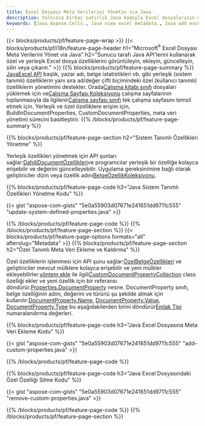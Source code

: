 ```yaml
---
title: Excel Dosyası Meta Verilerini Yönetin via Java
description: Yalnızca birkaç satırlık Java koduyla Excel dosyalarının meta verilerini görüntüleyin, ekleyin, düzenleyin, kaldırın veya çıkarın
keywords: [Java Aspose.Cells., Java view excel metadata., Java add excel metadata., Java insert excel metadata., Java edit excel metadata., Java remove excel metadata., Java extract excel metadata., Java modify excel metadata]
---
```

{{< blocks/products/pf/feature-page-wrap >}}
{{< blocks/products/pf/i18n/feature-page-header h1="Microsoft<sup>&reg;</sup> Excel Dosyası Meta Verilerini Yönet via Java" h2="Sunucu tarafı Java API\'lerini kullanarak özel ve yerleşik Excel dosya özelliklerini görüntüleyin, ekleyin, güncelleyin, silin veya çıkarın." >}}
{{% blocks/products/pf/feature-page-summary %}}
[JavaExcel API](/cells/tr/java/) başlık, yazar adı, belge istatistikleri vb. gibi yerleşik (sistem tanımlı) özelliklerin yanı sıra ad/değer çifti biçimindeki özel (kullanıcı tanımlı) özelliklerin yönetimini destekler. Orada[Çalışma kitabı sınıfı](https://reference.aspose.com/cells/java/com.aspose.cells/Workbook) dosyaları yüklemek için ve[Çalışma Sayfası Koleksiyonu](https://reference.aspose.com/cells/java/com.aspose.cells/WorksheetCollection) çalışma sayfalarının toplanmasıyla da ilgilenir[Çalışma sayfası sınıfı](https://reference.aspose.com/cells/java/com.aspose.cells/Worksheet) tek çalışma sayfasını temsil etmek için. Yerleşik ve özel özelliklere erişim için, BuildInDocumentProperties, CustomDocumentProperties, meta veri yönetimi sürecini basitleştirir.
{{% /blocks/products/pf/feature-page-summary %}}

{{% blocks/products/pf/feature-page-section h2="Sistem Tanımlı Özellikleri Yönetme" %}}

 Yerleşik özellikleri yönetmek için API şunları sağlar:[DahiliDocumentÖzellikleri](https://reference.aspose.com/cells/java/com.aspose.cells/worksheetcollection#BuiltInDocumentProperties)ve programcılar yerleşik bir özelliğe kolayca erişebilir ve değerini güncelleyebilir. Uygulama gereksinimine bağlı olarak geliştiriciler dizin veya özellik adını[BelgeÖzellikKoleksiyonu](https://reference.aspose.com/cells/java/com.aspose.cells/DocumentPropertyCollection). 

{{% blocks/products/pf/feature-page-code h3="Java Sistem Tanımlı Özellikleri Yönetme Kodu" %}}

{{< gist "aspose-com-gists" "5e0a55903d07671e241651dd9711c555" "update-system-defined-properties.java" >}}

{{% /blocks/products/pf/feature-page-code %}}
{{% /blocks/products/pf/feature-page-section %}}
{{< blocks/products/pf/feature-page-options formats="all" afterslug="Metadata" >}}
{{% blocks/products/pf/feature-page-section h2="Özel Tanımlı Meta Veri Ekleme ve Kaldırma" %}}

Özel özelliklerin işlenmesi için API şunu sağlar:[ÖzelBelgeÖzellikleri](https://reference.aspose.com/cells/java/com.aspose.cells/worksheetcollection#CustomDocumentProperties) ve geliştiriciler mevcut mülklere kolayca erişebilir ve yeni mülkler ekleyebilirler.[yöntem ekle](https://reference.aspose.com/cells/java/com.aspose.cells/customdocumentpropertycollection#add(java.lang.String,%20boolean) ) ile ilgili[CustomDocumentPropertyCollection](https://reference.aspose.com/cells/java/com.aspose.cells/CustomDocumentPropertyCollection) class özelliği ekler ve yeni özellik için bir referansı döndürür.[Properties.DocumentProperty](https://reference.aspose.com/cells/java/com.aspose.cells/DocumentProperty) nesne. DocumentProperty sınıfı, belge özelliğinin adını, değerini ve türünü şu şekilde almak için kullanılır:[DocumentProperty.Name](https://reference.aspose.com/cells/java/com.aspose.cells/documentproperty#Name), [DocumentProperty.Value](https://reference.aspose.com/cells/java/com.aspose.cells/documentproperty#Value),  [DocumentProperty.Type](https://reference.aspose.com/cells/java/com.aspose.cells/documentproperty#Type) bu aşağıdakilerden birini döndürür[Emlak Tipi](https://reference.aspose.com/cells/java/com.aspose.cells/PropertyType) numaralandırma değerleri.
 
{{% blocks/products/pf/feature-page-code h3="Java Excel Dosyasına Meta Veri Ekleme Kodu" %}}

{{< gist "aspose-com-gists" "5e0a55903d07671e241651dd9711c555" "add-custom-properties.java" >}}

{{% /blocks/products/pf/feature-page-code %}}


{{% blocks/products/pf/feature-page-code h3="Java Excel Dosyasındaki Özel Özelliği Silme Kodu" %}}

{{< gist "aspose-com-gists" "5e0a55903d07671e241651dd9711c555" "remove-custom-properties.java" >}}

{{% /blocks/products/pf/feature-page-code %}}
{{% /blocks/products/pf/feature-page-section %}}
